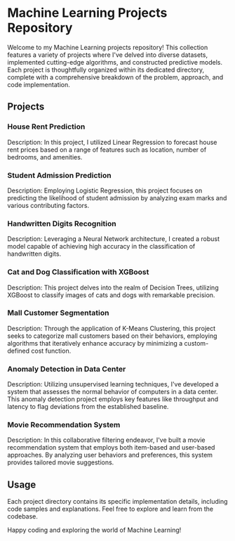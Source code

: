 # Machine Learning Projects Repository

Welcome to my Machine Learning projects repository! This collection features a variety of projects where I've delved into diverse datasets, implemented cutting-edge algorithms, and constructed predictive models. Each project is thoughtfully organized within its dedicated directory, complete with a comprehensive breakdown of the problem, approach, and code implementation.

## Projects

### House Rent Prediction

Description: In this project, I utilized Linear Regression to forecast house rent prices based on a range of features such as location, number of bedrooms, and amenities.

### Student Admission Prediction

Description: Employing Logistic Regression, this project focuses on predicting the likelihood of student admission by analyzing exam marks and various contributing factors.

### Handwritten Digits Recognition

Description: Leveraging a Neural Network architecture, I created a robust model capable of achieving high accuracy in the classification of handwritten digits.

### Cat and Dog Classification with XGBoost

Description: This project delves into the realm of Decision Trees, utilizing XGBoost to classify images of cats and dogs with remarkable precision.

### Mall Customer Segmentation

Description: Through the application of K-Means Clustering, this project seeks to categorize mall customers based on their behaviors, employing algorithms that iteratively enhance accuracy by minimizing a custom-defined cost function.

### Anomaly Detection in Data Center

Description: Utilizing unsupervised learning techniques, I've developed a system that assesses the normal behavior of computers in a data center. This anomaly detection project employs key features like throughput and latency to flag deviations from the established baseline.

### Movie Recommendation System

Description: In this collaborative filtering endeavor, I've built a movie recommendation system that employs both item-based and user-based approaches. By analyzing user behaviors and preferences, this system provides tailored movie suggestions.

## Usage

Each project directory contains its specific implementation details, including code samples and explanations. Feel free to explore and learn from the codebase.

Happy coding and exploring the world of Machine Learning!

